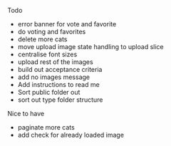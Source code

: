 Todo

- error banner for vote and favorite
- do voting and favorites
- delete more cats
- move upload image state handling to upload slice
- centralise font sizes
- upload rest of the images
- build out acceptance criteria
- add no images message
- Add instructions to read me
- Sort public folder out
- sort out type folder structure

Nice to have

- paginate more cats
- add check for already loaded image
